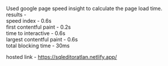 Used google page speed insight to calculate the page load time.<br/>
results -<br/>
speed index - 0.6s<br/>
first contentful paint - 0.2s<br/>
time to interactive - 0.6s<br/>
largest contentful paint - 0.6s<br/>
total blocking time - 30ms<br/>

hosted link - https://sqleditoratlan.netlify.app/

